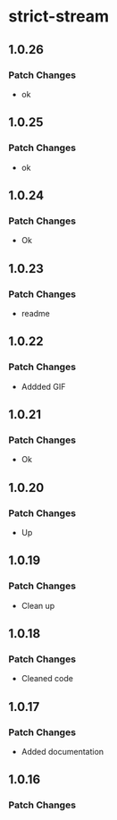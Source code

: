 # strict-stream

## 1.0.26

### Patch Changes

- ok

## 1.0.25

### Patch Changes

- ok

## 1.0.24

### Patch Changes

- Ok

## 1.0.23

### Patch Changes

- readme

## 1.0.22

### Patch Changes

- Addded GIF

## 1.0.21

### Patch Changes

- Ok

## 1.0.20

### Patch Changes

- Up

## 1.0.19

### Patch Changes

- Clean up

## 1.0.18

### Patch Changes

- Cleaned code

## 1.0.17

### Patch Changes

- Added documentation

## 1.0.16

### Patch Changes
